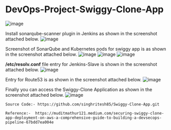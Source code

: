 # DevOps-Project-Swiggy-Clone-App

![image](https://github.com/user-attachments/assets/026e3b1c-88ae-4a9d-80d2-2d2c0d08e7ce)

Install sonarqube-scanner plugin in Jenkins as shown in the screenshot attached below.
![image](https://github.com/user-attachments/assets/cc284b53-1f60-4c27-b35c-30847496b6a1)

Screenshot of SonarQube and Kubernetes pods for swiggy app is as shown in the screenshot attached below.
![image](https://github.com/user-attachments/assets/9c623a82-9ad0-4c8b-9100-1e534de85c27)
![image](https://github.com/user-attachments/assets/9ac71fa7-cf00-4092-9612-0002ec7baf5b)
![image](https://github.com/user-attachments/assets/b134d8b0-1688-4f61-b7d1-692547db60af)

**/etc/resolv.conf** file entry for Jenkins-Slave is shown in the screenshot attached below.
![image](https://github.com/user-attachments/assets/1f1b40d8-59c0-4f65-8161-407f73b3b2ea)

Entry for Route53 is as shown in the screenshot attached below.
![image](https://github.com/user-attachments/assets/4cbaa473-cd4c-427a-87c0-06dfc486f711)

Finally you can access the Swiggy-Clone Application as shown in the screenshot attached below.
![image](https://github.com/user-attachments/assets/027e3384-54e7-4187-be31-03a0686b968c)

```
Source Code:- https://github.com/singhritesh85/Swiggy-Clone-App.git
```

```
Reference:-  https://muditmathur121.medium.com/securing-swiggy-clone-app-deployment-on-aws-a-comprehensive-guide-to-building-a-devsecops-pipeline-67bdd7ea004e
```
